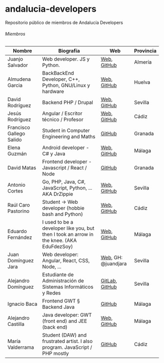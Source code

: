 # andalucia-developers
Repositorio público de miembros de Andalucía Developers

###### Miembros

  Nombre | Biografía | Web      | Provincia 
 --------|-----------|----------|-----------
 Juanjo Salvador | Web developer. JS y Python. | [Web](http://juanjosalvador.me), [GitHub](https://github.com/JuanjoSalvador) | Almería |
 Almudena Garcia | BackBackEnd Developer, C++, Python, GNU/Linux y hardware | [Web](http://hatsuit.wordpress.com), [GitHub](https://github.com/almuhs) | Huelva |
 David Rodríguez | Backend PHP / Drupal | [Web](https://davidjguru.github.io/), [GitHub](https://github.com/davidjguru)| Sevilla |
 Jesús Rodríguez | Angular / Escritor técnico / Profesor | [Web](http://angular-tips.com/), [GitHub](https://github.com/Foxandxss)| Cádiz 
 Francisco Gallego Salido | Student in Computer Engineering and Maths | [GitHub](https://github.com/fgallegosalido) | Granada |
 Elena Guzmán | Android developer - C# y Java| [Web](https://about.me/beelzenef), [GitHub](https://github.com/Beelzenef)| Málaga |
 David Matas | Frontend developer - Javascript / React / Node | [GitHub](https://github.com/davidmatas) | Granada |
 Antonio Cortes | Go, PHP, Java, C#, JavaScript, Python, ... AKA DrZippie  | [Web](https://antoniocortes.com/), [GitHub](https://github.com/drzippie)| Sevilla |
 Raúl Caro Pastorino | Student → Web developer (hobbie bash and Python) | [Web](http://www.fryntiz.es), [GitHub](https://github.com/fryntiz) | Cádiz |
 Eduardo Fernández | I used to be a developer like you, but then I took an arrow in the knee. (AKA EduFdezSoy) | [Web](https://edufdezsoy.es/), [GitHub](https://github.com/EduFdezSoy) | Málaga |
 Juan Domínguez Jara | Web developer: Angular, React, CSS, Node, ... | [Web](https://fuken.xyz), GH: @juandjara | Sevilla |
 Alejandro Domínguez | Estudiante de Administración de Sistemas Informáticos y Redes | [GitLab](https://gitlab.com/aledomu), [GitHub](https://github.com/aledomu) | Sevilla |
 Ignacio Baca | Frontend GWT § Backend Java | [GitHub](https://github.com/ibaca) | Málaga |
 Alejandro Castilla | Java developer: GWT (front end) and JEE (back end) | [Web](https://alejandro-castilla.com), [GitHub](https://github.com/alejandrocq) | Málaga |
 María Valderrama | Student (DAW) and frustrated artist. I also program. JavaScript / PHP mostly | [GitHub](https://github.com/mavalroot) | Cádiz |
